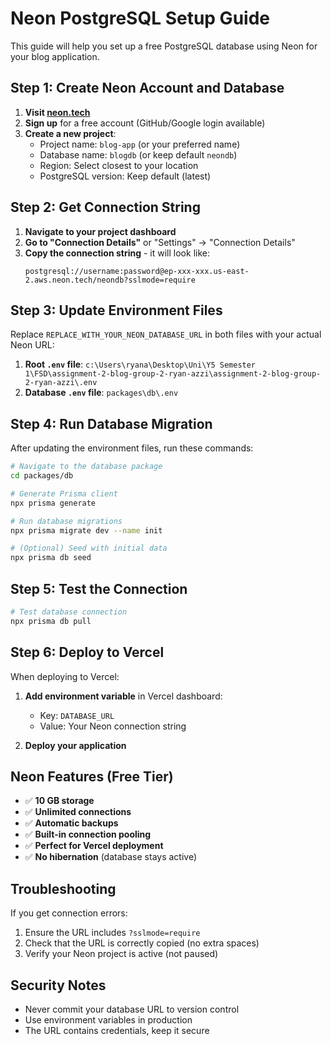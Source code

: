 # Neon PostgreSQL Setup Guide

This guide will help you set up a free PostgreSQL database using Neon for your blog application.

## Step 1: Create Neon Account and Database

1. **Visit [neon.tech](https://neon.tech)**
2. **Sign up** for a free account (GitHub/Google login available)
3. **Create a new project**:
   - Project name: `blog-app` (or your preferred name)
   - Database name: `blogdb` (or keep default `neondb`)
   - Region: Select closest to your location
   - PostgreSQL version: Keep default (latest)

## Step 2: Get Connection String

1. **Navigate to your project dashboard**
2. **Go to "Connection Details"** or "Settings" → "Connection Details"
3. **Copy the connection string** - it will look like:
   ```
   postgresql://username:password@ep-xxx-xxx.us-east-2.aws.neon.tech/neondb?sslmode=require
   ```

## Step 3: Update Environment Files

Replace `REPLACE_WITH_YOUR_NEON_DATABASE_URL` in both files with your actual Neon URL:

1. **Root `.env` file**: `c:\Users\ryana\Desktop\Uni\Y5 Semester 1\FSD\assignment-2-blog-group-2-ryan-azzi\assignment-2-blog-group-2-ryan-azzi\.env`
2. **Database `.env` file**: `packages\db\.env`

## Step 4: Run Database Migration

After updating the environment files, run these commands:

```bash
# Navigate to the database package
cd packages/db

# Generate Prisma client
npx prisma generate

# Run database migrations
npx prisma migrate dev --name init

# (Optional) Seed with initial data
npx prisma db seed
```

## Step 5: Test the Connection

```bash
# Test database connection
npx prisma db pull
```

## Step 6: Deploy to Vercel

When deploying to Vercel:

1. **Add environment variable** in Vercel dashboard:
   - Key: `DATABASE_URL`
   - Value: Your Neon connection string

2. **Deploy your application**

## Neon Features (Free Tier)

- ✅ **10 GB storage**
- ✅ **Unlimited connections**
- ✅ **Automatic backups**
- ✅ **Built-in connection pooling**
- ✅ **Perfect for Vercel deployment**
- ✅ **No hibernation** (database stays active)

## Troubleshooting

If you get connection errors:
1. Ensure the URL includes `?sslmode=require`
2. Check that the URL is correctly copied (no extra spaces)
3. Verify your Neon project is active (not paused)

## Security Notes

- Never commit your database URL to version control
- Use environment variables in production
- The URL contains credentials, keep it secure
